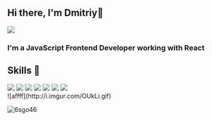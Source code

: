 <h2>Hi there, I'm Dmitriy👋<br></h2>
<img src = "https://readme-typing-svg.herokuapp.com?color=%2336BCF7&lines=Computer+science+student"></img>
<h3>I'm a JavaScript Frontend Developer working with React</h3>
<h2>Skills 🚀</h2>
<div>
  <img src = "https://img.shields.io/badge/html5-%23E34F26.svg?style=for-the-badge&logo=html5&logoColor=white"/>
  <img src = "https://img.shields.io/badge/css3-%231572B6.svg?style=for-the-badge&logo=css3&logoColor=white"/>
  <img src = "https://img.shields.io/badge/SASS-hotpink.svg?style=for-the-badge&logo=SASS&logoColor=white"/>
  <img src = "https://img.shields.io/badge/javascript-%23323330.svg?style=for-the-badge&logo=javascript&logoColor=%23F7DF1E"/>
  <img src = "https://img.shields.io/badge/typescript-%23007ACC.svg?style=for-the-badge&logo=typescript&logoColor=white"/>
  <img src = "https://img.shields.io/badge/react-%2320232a.svg?style=for-the-badge&logo=react&logoColor=%2361DAFB"/>
  <img src = "https://img.shields.io/badge/redux-%23593d88.svg?style=for-the-badge&logo=redux&logoColor=white"/>
</div>
![affff](http://i.imgur.com/OUkLi.gif)

![6sgo46](https://user-images.githubusercontent.com/92863224/188747805-6b91b315-1801-4376-a684-395bd61ba1af.gif)
